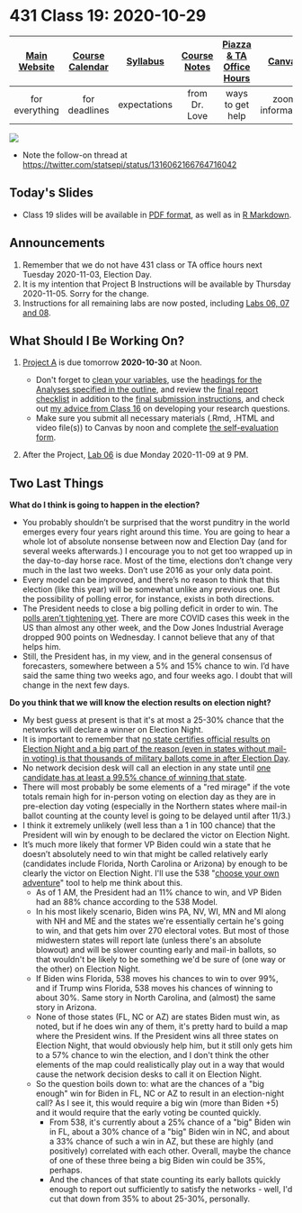 # 431 Class 19: 2020-10-29

[Main Website](https://thomaselove.github.io/431/) | [Course Calendar](https://thomaselove.github.io/431/calendar.html) | [Syllabus](https://thomaselove.github.io/431-2020-syllabus/) | [Course Notes](https://thomaselove.github.io/431-notes/) | [Piazza & TA Office Hours](https://thomaselove.github.io/431/contact.html) | [Canvas](https://canvas.case.edu) | [Data and Code](https://thomaselove.github.io/431/data_index.html)
:-----------: | :--------------: | :----------: | :---------: | :-------------: | :-----------: | :------------:
for everything | for deadlines | expectations | from Dr. Love | ways to get help | zoom information | for downloads

![](https://github.com/THOMASELOVE/431-2020/blob/master/classes/class19/images/dahly.png)

- Note the follow-on thread at https://twitter.com/statsepi/status/1316062166764716042

## Today's Slides

- Class 19 slides will be available in [PDF format](https://github.com/THOMASELOVE/431-2020/blob/master/classes/class19/431_class-19-slides_2020.pdf), as well as in [R Markdown](https://github.com/THOMASELOVE/431-2020/blob/master/classes/class19/431_class-19-slides_2020.Rmd).

## Announcements

1. Remember that we do not have 431 class or TA office hours next Tuesday 2020-11-03, Election Day.
2. It is my intention that Project B Instructions will be available by Thursday 2020-11-05. Sorry for the change.
3. Instructions for all remaining labs are now posted, including [Labs 06, 07 and 08](https://github.com/THOMASELOVE/431-2020/tree/master/labs).

## What Should I Be Working On?

1. [Project A](https://thomaselove.github.io/431-2020-projectA/) is due tomorrow **2020-10-30** at Noon.
    - Don't forget to [clean your variables](https://thomaselove.github.io/431-2020-projectA/prop_summary.html), use the [headings for the Analyses specified in the outline](https://thomaselove.github.io/431-2020-projectA/examples.html), and review the [final report checklist](https://thomaselove.github.io/431-2020-projectA/check_final.html) in addition to the [final submission instructions](https://thomaselove.github.io/431-2020-projectA/final.html), and check out [my advice from Class 16](https://github.com/THOMASELOVE/431-2020/blob/master/classes/class16/README.md#advice-on-developing-a-research-question) on developing your research questions.
    - Make sure you submit all necessary materials (.Rmd, .HTML and video file(s)) to Canvas by noon and complete [the self-evaluation form](http://bit.ly/431-2020-projectA-self-evaluation).

2. After the Project, [Lab 06](https://github.com/THOMASELOVE/431-2020/blob/master/labs/lab06/lab06.md) is due Monday 2020-11-09 at 9 PM.

## Two Last Things

**What do I think is going to happen in the election?**

- You probably shouldn’t be surprised that the worst punditry in the world emerges every four years right around this time. You are going to hear a whole lot of absolute nonsense between now and Election Day (and for several weeks afterwards.) I encourage you to not get too wrapped up in the day-to-day horse race. Most of the time, elections don’t change very much in the last two weeks. Don’t use 2016 as your only data point.
- Every model can be improved, and there’s no reason to think that this election (like this year) will be somewhat unlike any previous one. But the possibility of polling error, for instance, exists in both directions. 
- The President needs to close a big polling deficit in order to win. The [polls aren’t tightening yet](https://fivethirtyeight.com/features/we-have-a-lot-of-new-polls-but-theres-little-sign-of-the-presidential-race-tightening/). There are more COVID cases this week in the US than almost any other week, and the Dow Jones Industrial Average dropped 900 points on Wednesday. I cannot believe that any of that helps him. 
- Still, the President has, in my view, and in the general consensus of forecasters, somewhere between a 5% and 15% chance to win. I’d have said the same thing two weeks ago, and four weeks ago. I doubt that will change in the next few days.

**Do you think that we will know the election results on election night?**

- My best guess at present is that it's at most a 25-30% chance that the networks will declare a winner on Election Night.
- It is important to remember that [no state certifies official results on Election Night and a big part of the reason (even in states without mail-in voting) is that thousands of military ballots come in after Election Day](https://twitter.com/beckerdavidj/status/1321139899970527235).
- No network decision desk will call an election in any state until [one candidate has at least a 99.5% chance of winning that state](https://fivethirtyeight.com/videos/the-decision-desk-wont-project-the-winner-of-a-state-until-its-99-5-sure/).
- There will most probably be some elements of a "red mirage" if the vote totals remain high for in-person voting on election day as they are in pre-election day voting (especially in the Northern states where mail-in ballot counting at the county level is going to be delayed until after 11/3.)
- I think it extremely unlikely (well less than a 1 in 100 chance) that the President will win by enough to be declared the victor on Election Night. 
- It’s much more likely that former VP Biden could win a state that he doesn’t absolutely need to win that might be called relatively early (candidates include Florida, North Carolina or Arizona) by enough to be clearly the victor on Election Night. I'll use the 538 "[choose your own adventure](https://projects.fivethirtyeight.com/trump-biden-election-map/)" tool to help me think about this.
    - As of 1 AM, the President had an 11% chance to win, and VP Biden had an 88% chance according to the 538 Model.
    - In his most likely scenario, Biden wins PA, NV, WI, MN and MI along with NH and ME and the states we're essentially certain he's going to win, and that gets him over 270 electoral votes. But most of those midwestern states will report late (unless there's an absolute blowout) and will be slower counting early and mail-in ballots, so that wouldn't be likely to be something we'd be sure of (one way or the other) on Election Night.
    - If Biden wins Florida, 538 moves his chances to win to over 99%, and if Trump wins Florida, 538 moves his chances of winning to about 30%. Same story in North Carolina, and (almost) the same story in Arizona.
    - None of those states (FL, NC or AZ) are states Biden must win, as noted, but if he does win any of them, it's pretty hard to build a map where the President wins. If the President wins all three states on Election Night, that would obviously help him, but it still only gets him to a 57% chance to win the election, and I don't think the other elements of the map could realistically play out in a way that would cause the network decision desks to call it on Election Night.
    - So the question boils down to: what are the chances of a "big enough" win for Biden in FL, NC or AZ to result in an election-night call? As I see it, this would require a big win (more than Biden +5) and it would require that the early voting be counted quickly.
        - From 538, it's currently about a 25% chance of a "big" Biden win in FL, about a 30% chance of a "big" Biden win in NC, and about a 33% chance of such a win in AZ, but these are highly (and positively) correlated with each other. Overall, maybe the chance of one of these three being a big Biden win could be 35%, perhaps.
        - And the chances of that state counting its early ballots quickly enough to report out sufficiently to satisfy the networks - well, I'd cut that down from 35% to about 25-30%, personally.
